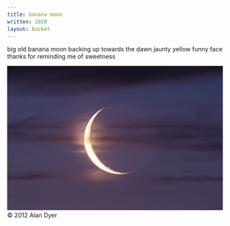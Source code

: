 ```yaml
---
title: banana moon 
written: 2020
layout: bucket
---
```


<div class="poem">
big old banana moon  
backing up towards the dawn  
jaunty yellow  
funny face  
thanks for reminding me  
of sweetness
</div>

!["Waning moon"](/assets/images/bucket/oldmoon.jpg "old moon")  
&copy; 2012 Alan Dyer
